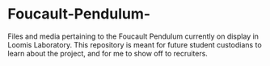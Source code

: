 # Foucault-Pendulum-

Files and media pertaining to the Foucault Pendulum currently on display in Loomis Laboratory. This repository is meant for future student custodians to learn about the project, and for me to show off to recruiters.

